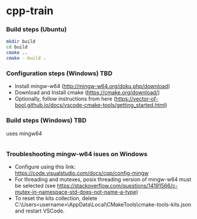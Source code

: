 # cpp-train

### Build steps (Ubuntu)
```sh
mkdir build
cd build
cmake ..
cmake --build .
```

### Configuration steps (Windows) TBD
- Install mingw-w64 (http://mingw-w64.org/doku.php/download)
- Download and Install cmake (https://cmake.org/download/)
- Optionally, follow instructions from here (https://vector-of-bool.github.io/docs/vscode-cmake-tools/getting_started.html)


### Build steps (Windows) TBD
uses mingw64
```sh

```

### Troubleshooting mingw-w64 isues on Windows
- Configure using this link: https://code.visualstudio.com/docs/cpp/config-mingw
- For threading and mutexes, posix threading version of mingw-w64 must be selected (see https://stackoverflow.com/questions/14191566/c-mutex-in-namespace-std-does-not-name-a-type)
- To reset the kits collection, delete C:\Users\<username>\AppData\Local\CMakeTools\cmake-tools-kits.json and restart VSCode.